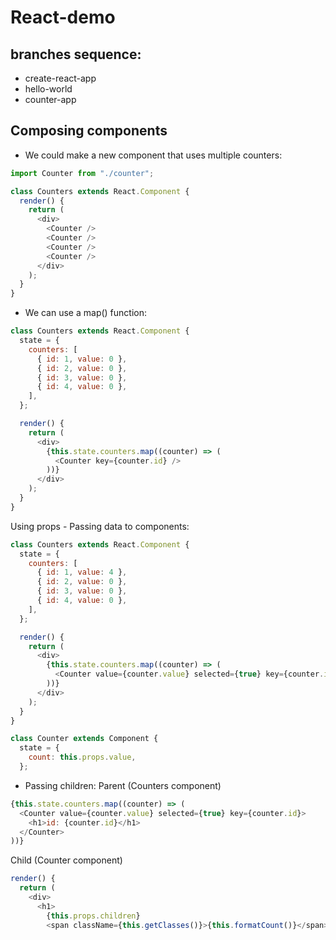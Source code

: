# React-demo

## branches sequence:

- create-react-app
- hello-world
- counter-app

## Composing components

- We could make a new component that uses multiple counters:
```javascript
import Counter from "./counter";

class Counters extends React.Component {
  render() {
    return (
      <div>
        <Counter />
        <Counter />
        <Counter />
        <Counter />
      </div>
    );
  }
}
```

- We can use a map() function:
```javascript
class Counters extends React.Component {
  state = {
    counters: [
      { id: 1, value: 0 },
      { id: 2, value: 0 },
      { id: 3, value: 0 },
      { id: 4, value: 0 },
    ],
  };

  render() {
    return (
      <div>
        {this.state.counters.map((counter) => (
          <Counter key={counter.id} />
        ))}
      </div>
    );
  }
}
```

Using props - Passing data to components:
```javascript
class Counters extends React.Component {
  state = {
    counters: [
      { id: 1, value: 4 },
      { id: 2, value: 0 },
      { id: 3, value: 0 },
      { id: 4, value: 0 },
    ],
  };

  render() {
    return (
      <div>
        {this.state.counters.map((counter) => (
          <Counter value={counter.value} selected={true} key={counter.id} />
        ))}
      </div>
    );
  }
}

class Counter extends Component {
  state = {
    count: this.props.value,
  };
```

- Passing children:
Parent (Counters component)
```javascript
{this.state.counters.map((counter) => (
  <Counter value={counter.value} selected={true} key={counter.id}>
    <h1>id: {counter.id}</h1>
  </Counter>
))}
```

Child (Counter component)
```javascript
render() {
  return (
    <div>
      <h1>
        {this.props.children}
        <span className={this.getClasses()}>{this.formatCount()}</span>
```

```javascript

```

```javascript

```

```javascript

```

```javascript

```

```javascript

```

```javascript

```

```javascript

```

```javascript

```